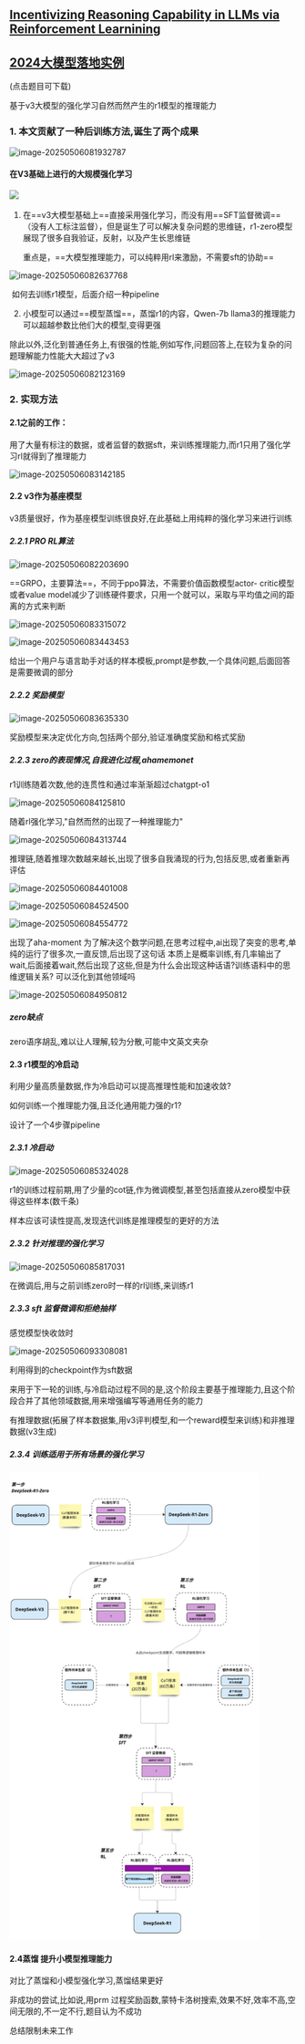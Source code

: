 ## [Incentivizing Reasoning Capability in LLMs via Reinforcement Learnining](https://wwnu.lanzouu.com/iXOZi2vh68rc)

## [2024大模型落地实例](https://wwnu.lanzouu.com/iYpsn2vh6aqd)

(点击题目可下载)

基于v3大模型的强化学习自然而然产生的r1模型的推理能力



### 1. 本文贡献了一种后训练方法,诞生了两个成果

![image-20250506081932787](../../../AppData/Roaming/Typora/typora-user-images/image-20250506081932787.png)

#### 在V3基础上进行的大规模强化学习

![](../../../AppData/Roaming/Typora/typora-user-images/image-20250506082038198.png)

1. 在==v3大模型基础上==直接采用强化学习，而没有用==SFT监督微调==（没有人工标注监督），但是诞生了可以解决复杂问题的思维链，r1-zero模型展现了很多自我验证，反射，以及产生长思维链

   重点是，==大模型推理能力，可以纯粹用rl来激励，不需要sft的协助==



![image-20250506082637768](../../../AppData/Roaming/Typora/typora-user-images/image-20250506082637768.png)

​	如何去训练r1模型，后面介绍一种pipeline

2. 小模型可以通过==模型蒸馏==，蒸馏r1的内容，Qwen-7b llama3的推理能力可以超越参数比他们大的模型,变得更强

​	除此以外,泛化到普通任务上,有很强的性能,例如写作,问题回答上,在较为复杂的问题理解能力性能大大超过了v3

![image-20250506082123169](../../../AppData/Roaming/Typora/typora-user-images/image-20250506082123169.png)





### 2. 实现方法

#### 2.1之前的工作：

用了大量有标注的数据，或者监督的数据sft，来训练推理能力,而r1只用了强化学习rl就得到了推理能力

![image-20250506083142185](../../../AppData/Roaming/Typora/typora-user-images/image-20250506083142185.png)

#### 2.2 v3作为基座模型

v3质量很好，作为基座模型训练很良好,在此基础上用纯粹的强化学习来进行训练



##### 2.2.1 PRO RL算法

![image-20250506082203690](../../../AppData/Roaming/Typora/typora-user-images/image-20250506082203690.png)

==GRPO，主要算法==，不同于ppo算法，不需要价值函数模型actor- critic模型或者value model减少了训练硬件要求，只用一个就可以，采取与平均值之间的距离的方式来判断



![image-20250506083315072](../../../AppData/Roaming/Typora/typora-user-images/image-20250506083315072.png)

![image-20250506083443453](../../../AppData/Roaming/Typora/typora-user-images/image-20250506083443453.png)

给出一个用户与语言助手对话的样本模板,prompt是参数,一个具体问题,后面回答是需要微调的部分

##### 2.2.2  奖励模型

![image-20250506083635330](../../../AppData/Roaming/Typora/typora-user-images/image-20250506083635330.png)

奖励模型来决定优化方向,包括两个部分,验证准确度奖励和格式奖励



##### 2.2.3 zero的表现情况,自我进化过程,ahamemonet

r1训练随着次数,他的连贯性和通过率渐渐超过chatgpt-o1

![image-20250506084125810](../../../AppData/Roaming/Typora/typora-user-images/image-20250506084125810.png)



随着rl强化学习,"自然而然的出现了一种推理能力"

![image-20250506084313744](../../../AppData/Roaming/Typora/typora-user-images/image-20250506084313744.png)



推理链,随着推理次数越来越长,出现了很多自我涌现的行为,包括反思,或者重新再评估

![image-20250506084401008](../../../AppData/Roaming/Typora/typora-user-images/image-20250506084401008.png)

![image-20250506084524500](../../../AppData/Roaming/Typora/typora-user-images/image-20250506084524500.png)







![image-20250506084554772](../../../AppData/Roaming/Typora/typora-user-images/image-20250506084554772.png)

出现了aha-moment
为了解决这个数学问题,在思考过程中,ai出现了突变的思考,单纯的运行了很多次,一直反馈,后出现了这句话
本质上是概率训练,有几率输出了wait,后面接着wait,然后出现了这些,但是为什么会出现这种话语?训练语料中的思维逻辑关系?
可以泛化到其他领域吗



![image-20250506084950812](../../../AppData/Roaming/Typora/typora-user-images/image-20250506084950812.png)

##### zero缺点

zero语序胡乱,难以让人理解,较为分散,可能中文英文夹杂



#### 2.3 r1模型的冷启动

利用少量高质量数据,作为冷启动可以提高推理性能和加速收敛?

如何训练一个推理能力强,且泛化通用能力强的r1?

设计了一个4步骤pipeline

##### 2.3.1 冷启动

![image-20250506085324028](../../../AppData/Roaming/Typora/typora-user-images/image-20250506085324028.png)

r1的训练过程前期,用了少量的cot链,作为微调模型,甚至包括直接从zero模型中获得这些样本(数千条)

样本应该可读性提高,发现迭代训练是推理模型的更好的方法



##### 2.3.2 针对推理的强化学习

![image-20250506085817031](../../../AppData/Roaming/Typora/typora-user-images/image-20250506085817031.png)

在微调后,用与之前训练zero时一样的rl训练,来训练r1

##### 2.3.3 sft 监督微调和拒绝抽样

感觉模型快收敛时

![image-20250506093308081](../../../AppData/Roaming/Typora/typora-user-images/image-20250506093308081.png)

利用得到的checkpoint作为sft数据

来用于下一轮的训练,与冷启动过程不同的是,这个阶段主要基于推理能力,且这个阶段合并了其他领域数据,用来增强编写等通用任务的能力

有推理数据(拓展了样本数据集,用v3评判模型,和一个reward模型来训练)和非推理数据(v3生成)





##### 2.3.4 训练适用于所有场景的强化学习



<img src="../f324dbce48aebbbcbcdcdd3ba628e3e43546611527453161.jpg" alt="f324dbce48aebbbcbcdcdd3ba628e3e43546611527453161" style="zoom:80%;" />

#### 2.4蒸馏 提升小模型推理能力

对比了蒸馏和小模型强化学习,蒸馏结果更好



非成功的尝试,比如说,用prm 过程奖励函数,蒙特卡洛树搜索,效果不好,效率不高,空间无限的,不一定不行,题目认为不成功

总结限制未来工作

